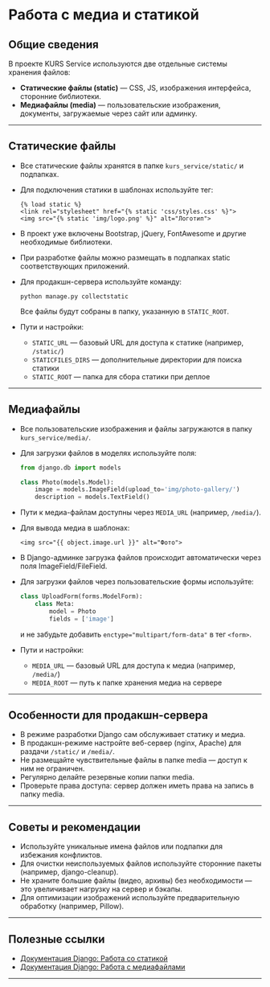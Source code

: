 # Работа с медиа и статикой

## Общие сведения

В проекте KURS Service используются две отдельные системы хранения файлов:

- **Статические файлы (static)** — CSS, JS, изображения интерфейса, сторонние библиотеки.
- **Медиафайлы (media)** — пользовательские изображения, документы, загружаемые через сайт или админку.

---

## Статические файлы

- Все статические файлы хранятся в папке `kurs_service/static/` и подпапках.
- Для подключения статики в шаблонах используйте тег:

  ```django
  {% load static %}
  <link rel="stylesheet" href="{% static 'css/styles.css' %}">
  <img src="{% static 'img/logo.png' %}" alt="Логотип">
  ```

- В проект уже включены Bootstrap, jQuery, FontAwesome и другие необходимые библиотеки.
- При разработке файлы можно размещать в подпапках static соответствующих приложений.
- Для продакшн-сервера используйте команду:

  ```shell
  python manage.py collectstatic
  ```

  Все файлы будут собраны в папку, указанную в `STATIC_ROOT`.

- Пути и настройки:
  - `STATIC_URL` — базовый URL для доступа к статике (например, `/static/`)
  - `STATICFILES_DIRS` — дополнительные директории для поиска статики
  - `STATIC_ROOT` — папка для сбора статики при деплое

---

## Медиафайлы

- Все пользовательские изображения и файлы загружаются в папку `kurs_service/media/`.
- Для загрузки файлов в моделях используйте поля:

  ```python
  from django.db import models

  class Photo(models.Model):
      image = models.ImageField(upload_to='img/photo-gallery/')
      description = models.TextField()
  ```

- Пути к медиа-файлам доступны через `MEDIA_URL` (например, `/media/`).
- Для вывода медиа в шаблонах:

  ```django
  <img src="{{ object.image.url }}" alt="Фото">
  ```

- В Django-админке загрузка файлов происходит автоматически через поля ImageField/FileField.
- Для загрузки файлов через пользовательские формы используйте:

  ```python
  class UploadForm(forms.ModelForm):
      class Meta:
          model = Photo
          fields = ['image']
  ```

  и не забудьте добавить `enctype="multipart/form-data"` в тег `<form>`.

- Пути и настройки:
  - `MEDIA_URL` — базовый URL для доступа к медиа (например, `/media/`)
  - `MEDIA_ROOT` — путь к папке хранения медиа на сервере

---

## Особенности для продакшн-сервера

- В режиме разработки Django сам обслуживает статику и медиа.
- В продакшн-режиме настройте веб-сервер (nginx, Apache) для раздачи `/static/` и `/media/`.
- Не размещайте чувствительные файлы в папке media — доступ к ним не ограничен.
- Регулярно делайте резервные копии папки media.
- Проверьте права доступа: сервер должен иметь права на запись в папку media.

---

## Советы и рекомендации

- Используйте уникальные имена файлов или подпапки для избежания конфликтов.
- Для очистки неиспользуемых файлов используйте сторонние пакеты (например, django-cleanup).
- Не храните большие файлы (видео, архивы) без необходимости — это увеличивает нагрузку на сервер и бэкапы.
- Для оптимизации изображений используйте предварительную обработку (например, Pillow).

---

## Полезные ссылки

- [Документация Django: Работа со статикой](https://docs.djangoproject.com/ru/stable/howto/static-files/)
- [Документация Django: Работа с медиафайлами](https://docs.djangoproject.com/ru/stable/topics/files/)

---
